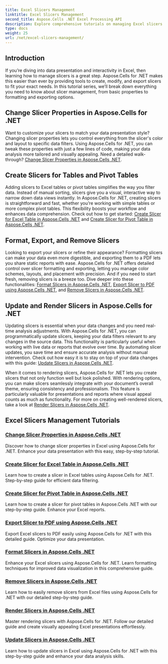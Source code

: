 ```yaml
---
title: Excel Slicers Management
linktitle: Excel Slicers Management
second_title: Aspose.Cells .NET Excel Processing API
description: Explore comprehensive tutorials on managing Excel slicers with Aspose.Cells for .NET. Learn how to create, update, format, and export slicers effortlessly.
type: docs
weight: 25
url: /net/excel-slicers-management/
---
```

## Introduction

If you’re diving into data presentation and interactivity in Excel, then learning how to manage slicers is a great step. Aspose.Cells for .NET makes this easier than ever by providing tools to create, modify, and export slicers to fit your exact needs. In this tutorial series, we’ll break down everything you need to know about slicer management, from basic properties to formatting and exporting options.

## Change Slicer Properties in Aspose.Cells for .NET
Want to customize your slicers to match your data presentation style? Changing slicer properties lets you control everything from the slicer's color and layout to specific data filters. Using Aspose.Cells for .NET, you can tweak these properties with just a few lines of code, making your data analysis more tailored and visually appealing. Need a detailed walk-through? [Change Slicer Properties in Aspose.Cells .NET](./change-slicer-properties/).

## Create Slicers for Tables and Pivot Tables
Adding slicers to Excel tables or pivot tables simplifies the way you filter data. Instead of manual sorting, slicers give you a visual, interactive way to narrow down data views instantly. In Aspose.Cells for .NET, creating slicers is straightforward and fast, whether you’re working with simple tables or more complex pivot tables. This flexibility boosts your workflow and enhances data comprehension. Check out how to get started: [Create Slicer for Excel Table in Aspose.Cells .NET](./create-slicer-excel-table/) and [Create Slicer for Pivot Table in Aspose.Cells .NET](./create-slicer-pivot-table/).

## Format, Export, and Remove Slicers
Looking to export your slicers or refine their appearance? Formatting slicers can make your data even more digestible, and exporting them to a PDF lets you share static reports with ease. Aspose.Cells for .NET offers detailed control over slicer formatting and exporting, letting you manage color schemes, layouts, and placement with precision. And if you need to start fresh, removing slicers is a breeze too. Dive deeper into these functionalities: [Format Slicers in Aspose.Cells .NET](./format-slicers/), [Export Slicer to PDF using Aspose.Cells .NET](./export-slicer-to-pdf/), and [Remove Slicers in Aspose.Cells .NET](./remove-slicers/).

## Update and Render Slicers in Aspose.Cells for .NET

Updating slicers is essential when your data changes and you need real-time analysis adjustments. With Aspose.Cells for .NET, you can programmatically update slicers, keeping your data filters relevant to any changes in the source data. This functionality is particularly useful when working with live data or reports that evolve over time. By automating slicer updates, you save time and ensure accurate analysis without manual intervention. Check out how easy it is to stay on top of your data changes with this guide: [Update Slicers in Aspose.Cells .NET](./update-slicers/).

When it comes to rendering slicers, Aspose.Cells for .NET lets you create slicers that not only function well but look polished. With rendering options, you can make slicers seamlessly integrate with your document’s overall theme, ensuring consistency and professionalism. This feature is particularly valuable for presentations and reports where visual appeal counts as much as functionality. For more on creating well-rendered slicers, take a look at [Render Slicers in Aspose.Cells .NET](./render-slicers/).

## Excel Slicers Management Tutorials
### [Change Slicer Properties in Aspose.Cells .NET](./change-slicer-properties/)
Discover how to change slicer properties in Excel using Aspose.Cells for .NET. Enhance your data presentation with this easy, step-by-step tutorial.
### [Create Slicer for Excel Table in Aspose.Cells .NET](./create-slicer-excel-table/)
Learn how to create a slicer in Excel tables using Aspose.Cells for .NET. Step-by-step guide for efficient data filtering.
### [Create Slicer for Pivot Table in Aspose.Cells .NET](./create-slicer-pivot-table/)
Learn how to create a slicer for pivot tables in Aspose.Cells .NET with our step-by-step guide. Enhance your Excel reports.
### [Export Slicer to PDF using Aspose.Cells .NET](./export-slicer-to-pdf/)
Export Excel slicers to PDF easily using Aspose.Cells for .NET with this detailed guide. Optimize your data presentation.
### [Format Slicers in Aspose.Cells .NET](./format-slicers/)
Enhance your Excel slicers using Aspose.Cells for .NET. Learn formatting techniques for improved data visualization in this comprehensive guide.
### [Remove Slicers in Aspose.Cells .NET](./remove-slicers/)
Learn how to easily remove slicers from Excel files using Aspose.Cells for .NET with our detailed step-by-step guide.
### [Render Slicers in Aspose.Cells .NET](./render-slicers/)
Master rendering slicers with Aspose.Cells for .NET. Follow our detailed guide and create visually appealing Excel presentations effortlessly.
### [Update Slicers in Aspose.Cells .NET](./update-slicers/)
Learn how to update slicers in Excel using Aspose.Cells for .NET with this step-by-step guide and enhance your data analysis skills.